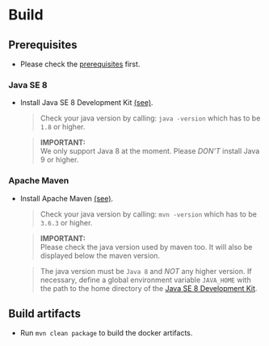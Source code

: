 # Build

## Prerequisites

- Please check the [prerequisites](../prerequisites/README.md) first.
 
### Java SE 8

- Install Java SE 8 Development Kit [(see)](https://www.oracle.com/java/technologies/javase/javase-jdk8-downloads.html).  

  > Check your java version by calling: `java -version` which has to be `1.8` or higher.

  > **IMPORTANT:**  
    We only support Java 8 at the moment. Please _DON'T_ install Java 9 or higher.
 
### Apache Maven

- Install Apache Maven [(see)](http://maven.apache.org/install.html). 

  > Check your java version by calling: `mvn -version` which has to be `3.6.3` or higher.

  > **IMPORTANT:**  
    Please check the java version used by maven too. It will also be displayed below the maven version.  
     
  > The java version must be `Java 8` and _NOT_ any higher version. 
    If necessary, define a global environment variable `JAVA_HOME` 
    with the path to the home directory of the [Java SE 8 Development Kit](#java-se-8).     

## Build artifacts

  * Run `mvn clean package` to build the docker artifacts.
